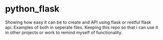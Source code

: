 # python_flask
Showing how easy it can be to create and API using flask or restful flask api. Examples of both in seperate files.
Keeping this repo so that i can use it in other projects or work to remind myself of functionality.
